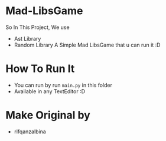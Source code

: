 # Mad-LibsGame
So In This Project, We use
- Ast Library
- Random Library
A Simple Mad LibsGame that u can run it :D

# How To Run It
- You can run by run `main.py` in this folder
- Available in any TextEditor :D

# Make Original by 
- rifqanzalbina

